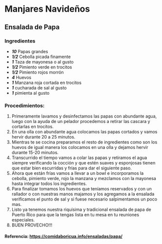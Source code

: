 # Manjares Navideños
## Ensalada de Papa
### Ingredientes
- ___10___ Papas grandes
- ___1/2___ Cebolla picada finamente
- ___1___ Taza de mayonesa o al gusto
- ___1/2___ Pimiento verde en trocitos
- ___1/2___ Pimiento rojos morrón
- ___4___ Huevos
- ___1___ Manzana roja cortada en trocitos
- ___1___ cucharada de sal al gusto
- ___1___ pimienta al gusto

### Procedimientos:
1. Primeramente lavamos y desinfectamos las papas con abundante agua, luego con la ayuda de un pelador procedemos a retirar las cascara y cortarlas en trocitos.
2. En una olla con abundante agua colocamos las papas cortados y vamos hervir durante 20 a 25 minutos.
3. Mientras te se cocina preparamos el resto de ingredientes como son los huevos de igual manera los colocamos en una olla y dejamos hervir durante 15-20 minutos.
4. Transcurrido el tiempo vamos a colar las papas y retiramos el agua siempre verificando la cocción y que estén suaves y esponjosas tienen que estar bien escurridas y frías para dar el siguiente paso.
5. Ahora que están frías vamos a llevar a un bowl e incorporamos la cebolla, pimiento verde, rojo la manzana y mezclamos con la mayonesa hasta integrar todos los ingredientes.
6. Para finalizar tomamos los huevos que teníamos reservados y con un rallador o con nuestras manos majamos y los agregamos a la ensalada verificamos el punto de sal y si fuese necesario salpimentamos un poco mas.
7. Listo ya tenemos nuestra riquísima y tradicional ensalada de papa de Puerto Rico para que la tengas lista en tu mesa en tu reuniones especiales.
8. BUEN PROVECHO!!! 

#### Referencia: https://comidaboricua.info/ensaladas/papa/
